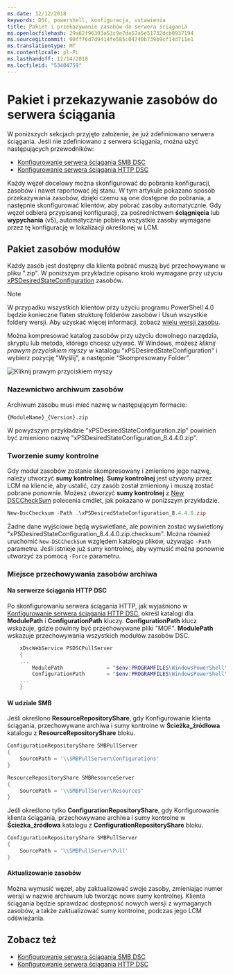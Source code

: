 ```yaml
---
ms.date: 12/12/2018
keywords: DSC, powershell, konfiguracja, ustawienia
title: Pakiet i przekazywanie zasobów do serwera ściągania
ms.openlocfilehash: 29a62f96393a53c9e7da57a5e51732dcb0937194
ms.sourcegitcommit: 00ff76d7d9414fe585c04740b739b9cf14d711e1
ms.translationtype: MT
ms.contentlocale: pl-PL
ms.lasthandoff: 12/14/2018
ms.locfileid: "53404759"
---
```

# <a name="package-and-upload-resources-to-a-pull-server"></a>Pakiet i przekazywanie zasobów do serwera ściągania

W poniższych sekcjach przyjęto założenie, że już zdefiniowano serwera ściągania. Jeśli nie zdefiniowano z serwera ściągania, można użyć następujących przewodników:

- [Konfigurowanie serwera ściągania SMB DSC](pullServerSmb.md)
- [Konfigurowanie serwera ściągania HTTP DSC](pullServer.md)

Każdy węzeł docelowy można skonfigurować do pobrania konfiguracji, zasobów i nawet raportować jej stanu. W tym artykule pokazano sposób przekazywania zasobów, dzięki czemu są one dostępne do pobrania, a następnie skonfigurować klientów, aby pobrać zasoby automatycznie. Gdy węzeł odbiera przypisanej konfiguracji, za pośrednictwem **ściągnięcia** lub **wypychania** (v5), automatycznie pobiera wszystkie zasoby wymagane przez tę konfigurację w lokalizacji określonej w LCM.

## <a name="package-resource-modules"></a>Pakiet zasobów modułów

Każdy zasób jest dostępny dla klienta pobrać muszą być przechowywane w pliku ".zip". W poniższym przykładzie opisano kroki wymagane przy użyciu [xPSDesiredStateConfiguration](https://www.powershellgallery.com/packages/xPSDesiredStateConfiguration/8.4.0.0) zasobów.

> [!NOTE]
> W przypadku wszystkich klientów przy użyciu programu PowerShell 4.0 będzie konieczne flaten strukturę folderów zasobów i Usuń wszystkie foldery wersji. Aby uzyskać więcej informacji, zobacz [wielu wersji zasobu](../configurations/import-dscresource.md#multiple-resource-versions).

Można kompresować katalog zasobów przy użyciu dowolnego narzędzia, skryptu lub metoda, którego chcesz używać. W Windows, możesz *kliknij prawym przyciskiem myszy* w katalogu "xPSDesiredStateConfiguration" i wybierz pozycję "Wyślij", a następnie "Skompresowany Folder".

![Kliknij prawym przyciskiem myszy](../media/right-click.gif)

### <a name="naming-the-resource-archive"></a>Nazewnictwo archiwum zasobów

Archiwum zasobu musi mieć nazwę w następującym formacie:

```
{ModuleName}_{Version}.zip
```

W powyższym przykładzie "xPSDesiredStateConfiguration.zip" powinien być zmieniono nazwę "xPSDesiredStateConfiguration_8.4.4.0.zip".

### <a name="create-checksums"></a>Tworzenie sumy kontrolne

Gdy moduł zasobów zostanie skompresowany i zmieniono jego nazwę, należy utworzyć **sumy kontrolnej**.  **Sumy kontrolnej** jest używany przez LCM na kliencie, aby ustalić, czy zasób został zmieniony i muszą zostać pobrane ponownie. Możesz utworzyć **sumy kontrolnej** z [New DSCCheckSum](/powershell/module/PSDesiredStateConfiguration/New-DSCCheckSum) polecenia cmdlet, jak pokazano w poniższym przykładzie.

```powershell
New-DscChecksum -Path .\xPSDesiredStateConfiguration_8.4.4.0.zip
```

Żadne dane wyjściowe będą wyświetlane, ale powinien zostać wyświetlony "xPSDesiredStateConfiguration_8.4.4.0.zip.checksum". Można również uruchomić `New-DSCCheckSum` względem katalogu plików, używając `-Path` parametru. Jeśli istnieje już sumy kontrolnej, aby wymusić można ponownie utworzyć za pomocą `-Force` parametru.

### <a name="where-to-store-resource-archives"></a>Miejsce przechowywania zasobów archiwa

#### <a name="on-a-dsc-http-pull-server"></a>Na serwerze ściągania HTTP DSC

Po skonfigurowaniu serwera ściągania HTTP, jak wyjaśniono w [Konfigurowanie serwera ściągania HTTP DSC](pullServer.md), określ katalogi dla **ModulePath** i **ConfigurationPath** kluczy. **ConfigurationPath** klucz wskazuje, gdzie powinny być przechowywane pliki "MOF". **ModulePath** wskazuje przechowywania wszystkich modułów zasobów DSC.

```powershell
    xDscWebService PSDSCPullServer
    {
    ...
        ModulePath              = "$env:PROGRAMFILES\WindowsPowerShell\DscService\Modules"
        ConfigurationPath       = "$env:PROGRAMFILES\WindowsPowerShell\DscService\Configuration"
    ...
    }

```

#### <a name="on-an-smb-share"></a>W udziale SMB

Jeśli określono **ResourceRepositoryShare**, gdy Konfigurowanie klienta ściągania, przechowywane archiwa i sumy kontrolne w **Ścieżka_źródłowa** katalogu z **ResourceRepositoryShare** bloku.

```powershell
ConfigurationRepositoryShare SMBPullServer
{
    SourcePath = '\\SMBPullServer\Configurations'
}

ResourceRepositoryShare SMBResourceServer
{
    SourcePath = '\\SMBPullServer\Resources'
}
```

Jeśli określono tylko **ConfigurationRepositoryShare**, gdy Konfigurowanie klienta ściągania, przechowywane archiwa i sumy kontrolne w **Ścieżka_źródłowa** katalogu z  **ConfigurationRepositoryShare** bloku.

```powershell
ConfigurationRepositoryShare SMBPullServer
{
    SourcePath = '\\SMBPullServer\Pull'
}
```

#### <a name="updating-resources"></a>Aktualizowanie zasobów

Można wymusić węzeł, aby zaktualizować swoje zasoby, zmieniając numer wersji w nazwie archiwum lub tworząc nowe sumy kontrolnej. Klienta ściągania będzie sprawdzać dostępność nowych wersji z wymaganych zasobów, a także zaktualizować sumy kontrolne, podczas jego LCM odświeżania.

## <a name="see-also"></a>Zobacz też

- [Konfigurowanie serwera ściągania SMB DSC](pullServerSmb.md)
- [Konfigurowanie serwera ściągania HTTP DSC](pullServer.md)
